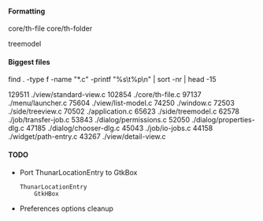 #### Formatting
    
core/th-file
core/th-folder

treemodel

#### Biggest files

find . -type f -name "*.c" -printf "%s\t%p\n" | sort -nr | head -15

129511	./view/standard-view.c
102854	./core/th-file.c
97137	./menu/launcher.c
75604	./view/list-model.c
74250	./window.c
72503	./side/treeview.c
70502	./application.c
65623	./side/treemodel.c
62578	./job/transfer-job.c
53843	./dialog/permissions.c
52050	./dialog/properties-dlg.c
47185	./dialog/chooser-dlg.c
45043	./job/io-jobs.c
44158	./widget/path-entry.c
43267	./view/detail-view.c



#### TODO

* Port ThunarLocationEntry to GtkBox
    
    ```
    ThunarLocationEntry
        GtkHBox
    ```

* Preferences options cleanup

<property name="last-details-view-column-widths" type="string"
value="50,123,50,50,347,50,50,73,50,91"/>

<!--
metadata

gboolean directory_specific_settings;
thunar_file_get_metadata_setting()

HAVE_LINUX

CTYPE_H
ERRNO_H
FCNTL_H
GRP_H
LIMITS_H
LOCALE_H
MEMORY_H
PATHS_H
PWD_H
SCHED_H
SIGNAL_H
STDARG_H
STDLIB_H
STRING_H
SYS_MMAN_H
SYS_PARAM_H
SYS_STAT_H
SYS_TIME_H
SYS_TYPES_H
SYS_UIO_H
SYS_WAIT_H
TIME_H

AC_FUNC_MMAP()
-->


